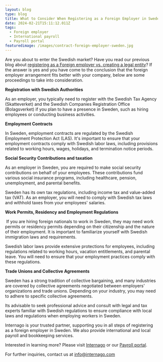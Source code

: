 ```yaml
---
layout: blog
type: blog
title: What to Consider When Registering as a Foreign Employer in Sweden?
date: 2024-02-21T15:11:12.011Z
tags:
  - Foreign employer
  - International payroll
  - Payroll portal
featuredimage: /images/contract-foreign-employer-sweden.jpg
---
```

Are you about to enter the Swedish market? Have you read our previous blog about [registering as a Foreign employer vs. creating a legal entity](https://www.internago.com/key-considerations-when-choosing-between-establishing-a-legal-entity-or-registering-as-a-foreign-employer-in-a-new-market/)? If the answer is yes and you have come to the conclusion that the foreign employer arrangement fits better with your company, below are some proceedings to take into consideration.

**Registration with Swedish Authorities**

As an employer, you typically need to register with the Swedish Tax Agency (Skatteverket) and the Swedish Companies Registration Office (Bolagsverket) if you plan to have a presence in Sweden, such as hiring employees or conducting business activities.

**Employment Contracts**

In Sweden, employment contracts are regulated by the Swedish Employment Protection Act (LAS). It's important to ensure that your employment contracts comply with Swedish labor laws, including provisions related to working hours, wages, holidays, and termination notice periods.

**Social Security Contributions and taxation**

As an employer in Sweden, you are required to make social security contributions on behalf of your employees. These contributions fund various social insurance programs, including healthcare, pension, unemployment, and parental benefits.

Sweden has its own tax regulations, including income tax and value-added tax (VAT). As an employer, you will need to comply with Swedish tax laws and withhold taxes from your employees' salaries.

**Work Permits, Residency and Employment Regulations**

 If you are hiring foreign nationals to work in Sweden, they may need work permits or residency permits depending on their citizenship and the nature of their employment. It is important to familiarize yourself with Swedish immigration laws and requirements.

Swedish labor laws provide extensive protections for employees, including regulations related to working hours, vacation entitlements, and parental leave. You will need to ensure that your employment practices comply with these regulations.

**Trade Unions and Collective Agreements**

Sweden has a strong tradition of collective bargaining, and many industries are covered by collective agreements negotiated between employers' organizations and trade unions. Depending on your industry, you may need to adhere to specific collective agreements.

Its advisable to seek professional advice and consult with legal and tax experts familiar with Swedish regulations to ensure compliance with local laws and regulations when employing workers in Sweden.

Internago is your trusted partner, supporting you in all steps of registering as a foreign
employer in Sweden. We also provide international and local payroll and bookkeeping
services.

Interested in learning more? Please visit [Internago](https://www.internago.com/) or our [Payroll portal](https://www.internago.com/payroll).

For further inquiries, contact us at [info@internago.com](mailto:info@internago.com)